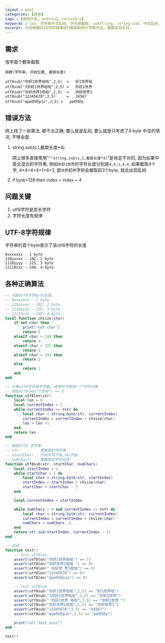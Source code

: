 ```yaml
---
layout : post
categories: [其他]
tags : [游戏开发, android, cocos2d-x]
keywords : lua, 字符串中文乱码, 字符串截取, substring, string.sub, 中文乱码, utf8, utf8字符串长度
excerpt: 介绍根据UTF8字符规律进行截取和统计字数方法, 截取没有乱码;
---
```





需求
--
按字面个数来截取

	函数(字符串, 开始位置, 截取长度)

	utf8sub("你好1世界哈哈",2,5)	=	好1世界哈
	utf8sub("1你好1世界哈哈",2,5)	=	你好1世界
	utf8sub("你好世界1哈哈",1,5)	=	你好世界1
	utf8sub("12345678",3,5)		=	34567
	utf8sub("øpø你好pix",2,5)	=	pø你好p
	
错误方法
--
网上找了一些算法, 都不太正确; 要么就是乱码, 要么就是只考虑了4 byte 中文的情况, 不够全面

1. string.sub(s,1,截取长度*4)

   网上很多直接使用"`""string.sub(s,1,截取长度*4)`"是肯定不对的, 因为如果中英文混合的字符串, 例如`你好1世界`的字符长度分别是`4,4,1,4,4`, 如果截取4个字, 4*4=4+4+1+4+3, 那`世界`的`界`字将会被取前3个byte, 就会出现乱码

2. if byte>128 then index = index + 4

问题关键
--
1. utf8字符是变长字符
2. 字符长度有规律

UTF-8字符规律
--
字符串的首个byte表示了该utf8字符的长度

	0xxxxxxx - 1 byte
	110yxxxx - 192, 2 byte
	1110yyyy - 225, 3 byte
	11110zzz - 240, 4 byte
 
各种正确算法
--
```lua
-- 判断utf8字符byte长度
-- 0xxxxxxx - 1 byte
-- 110yxxxx - 192, 2 byte
-- 1110yyyy - 225, 3 byte
-- 11110zzz - 240, 4 byte
local function chsize(char)
	if not char then
		print("not char")
		return 0
	elseif char > 240 then
		return 4
	elseif char > 225 then
		return 3
	elseif char > 192 then
		return 2
	else
		return 1
	end
end

-- 计算utf8字符串字符数, 各种字符都按一个字符计算
-- 例如utf8len("1你好") => 3
function utf8len(str)
	local len = 0
	local currentIndex = 1
	while currentIndex <= #str do
		local char = string.byte(str, currentIndex)
		currentIndex = currentIndex + chsize(char)
		len = len +1
	end
	return len
end

-- 截取utf8 字符串
-- str:			要截取的字符串
-- startChar:	开始字符下标,从1开始
-- numChars:	要截取的字符长度
function utf8sub(str, startChar, numChars)
	local startIndex = 1
	while startChar > 1 do
		local char = string.byte(str, startIndex)
		startIndex = startIndex + chsize(char)
		startChar = startChar - 1
	end

	local currentIndex = startIndex

	while numChars > 0 and currentIndex <= #str do
		local char = string.byte(str, currentIndex)
		currentIndex = currentIndex + chsize(char)
		numChars = numChars -1
	end
	return str:sub(startIndex, currentIndex - 1)
end

-- 自测
function test()
	-- test utf8len
	assert(utf8len("你好1世界哈哈") == 7)
	assert(utf8len("你好世界1哈哈 ") == 8)
	assert(utf8len(" 你好世 界1哈哈") == 9)
	assert(utf8len("12345678") == 8)
	assert(utf8len("øpø你好pix") == 8)

	-- test utf8sub
	assert(utf8sub("你好1世界哈哈",2,5) == "好1世界哈")
	assert(utf8sub("1你好1世界哈哈",2,5) == "你好1世界")
	assert(utf8sub(" 你好1世界 哈哈",2,6) == "你好1世界 ")
	assert(utf8sub("你好世界1哈哈",1,5) == "你好世界1")
	assert(utf8sub("12345678",3,5) == "34567")
	assert(utf8sub("øpø你好pix",2,5) == "pø你好p")

	print("all test succ")
end

test()

```
	

	
